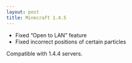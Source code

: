 ```yaml
---
layout: post
title: Minecraft 1.4.5
---
```


* Fixed “Open to LAN” feature<br>
* Fixed incorrect positions of certain particles<br>

Compatible with 1.4.4 servers.